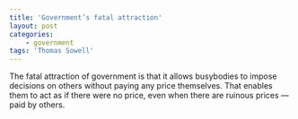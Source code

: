 ```yaml
---
title: 'Government’s fatal attraction'
layout: post
categories:
    - government
tags: 'Thomas Sowell'
---
```


The fatal attraction of government is that it allows busybodies to impose decisions on others without paying any price themselves. That enables them to act as if there were no price, even when there are ruinous prices — paid by others.